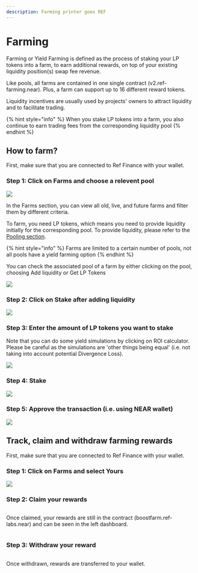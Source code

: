 ```yaml
---
description: Farming printer goes REF
---
```


# Farming

Farming or Yield Farming is defined as the process of staking your LP tokens into a farm, to earn additional rewards, on top of your existing liquidity position(s) swap fee revenue.

Like pools, all farms are contained in one single contract (v2.ref-farming.near). Plus, a farm can support up to 16 different reward tokens.

Liquidity incentives are usually used by projects' owners to attract liquidity and to facilitate trading.

{% hint style="info" %}
When you stake LP tokens into a farm, you also continue to earn trading fees from the corresponding liquidity pool
{% endhint %}

## How to farm?

First, make sure that you are connected to Ref Finance with your wallet.

### Step 1: Click on Farms and choose a relevent pool

![](<../.gitbook/assets/Screen Shot 2022-08-22 at 13.10.22.png>)

In the Farms section, you can view all old, live, and future farms and filter them by different criteria.

To farm, you need LP tokens, which means you need to provide liquidity initially for the corresponding pool. To provide liquidity, please refer to the [Pooling section](pooling/).&#x20;

{% hint style="info" %}
Farms are limited to a certain number of pools, not all pools have a yield farming option &#x20;
{% endhint %}

You can check the associated pool of a farm by either clicking on the pool, choosing Add liquidity or Get LP Tokens

![](<../.gitbook/assets/Screen Shot 2022-08-22 at 13.14.28.png>)

### Step 2: Click on Stake after adding liquidity

![](<../.gitbook/assets/Screen Shot 2022-08-22 at 13.22.35.png>)



### Step 3: Enter the amount of LP tokens you want to stake

Note that you can do some yield simulations by clicking on ROI calculator. Please be careful as the simulations are 'other things being equal' (i.e. not taking into account potential Divergence Loss).

![](<../.gitbook/assets/Screen Shot 2022-08-22 at 13.27.57.png>)

### Step 4: Stake

![](<../.gitbook/assets/Screen Shot 2022-08-22 at 13.29.01.png>)

### Step 5: Approve the transaction (i.e. using NEAR wallet)

![](<../.gitbook/assets/Screen Shot 2022-03-07 at 23.36.21.png>)

## Track, claim and withdraw farming rewards

First, make sure that you are connected to Ref Finance with your wallet.

### Step 1: Click on Farms and select Yours

![](<../.gitbook/assets/Screen Shot 2022-08-22 at 13.32.08.png>)

### Step 2: Claim your rewards

<figure><img src="../.gitbook/assets/Screen Shot 2022-08-22 at 23.11.51.png" alt=""><figcaption></figcaption></figure>

Once claimed, your rewards are still in the contract (boostfarm.ref-labs.near) and can be seen in the left dashboard.&#x20;

<figure><img src="../.gitbook/assets/Screen Shot 2022-08-22 at 23.16.28.png" alt=""><figcaption></figcaption></figure>

### Step 3: Withdraw your reward

<figure><img src="../.gitbook/assets/Screen Shot 2022-08-22 at 23.17.20.png" alt=""><figcaption></figcaption></figure>

Once withdrawn, rewards are transferred to your wallet.
